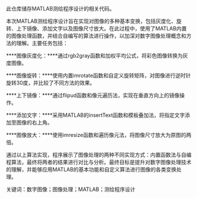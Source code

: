 此仓库储存MATLAB测绘程序设计的相关代码。

本次MATLAB测绘程序设计旨在实现对图像的多种基本变换，包括灰度化、旋转、上下镜像、添加文字以及图像尺寸放大。在此过程中，使用了MATLAB内置的图像处理函数，并结合自编写的算法进行操作，以加深对数字图像处理概念和方法的理解。主要任务包括：

***\*图像灰度化：\****通过rgb2gray函数和加权平均公式，将彩色图像转换为灰度图像。

***\*图像旋转：\****使用内置imrotate函数和自定义旋转矩阵，对图像进行逆时针旋转30度，并比较了不同方法的效果。

***\*上下镜像：\****通过flipud函数和像元遍历法，实现在垂直方向上的镜像操作。

***\*添加文字：\****采用MATLAB的insertText函数和模板叠加法，将指定文字添加至图像的右上角。

***\*图像放大：\****使用imresize函数和遍历像元法，将图像尺寸放大为原图的两倍。

通过以上算法实现，程序展示了图像处理的两种不同实现方式：内置函数法与自编程算法，最终将两者的结果进行对比与分析。最终目标是提升对数字图像处理技术的理解，并能够应用MATLAB的基本功能和自定义算法进行图像的各类变换处理。

关键词：数字图像；图像处理；MATLAB；测绘程序设计